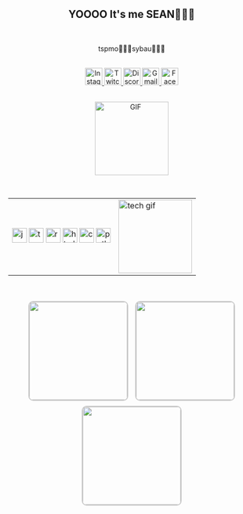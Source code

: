 <h2 align="center">YOOOO It's me SEAN🙏💔🥀</h2>
<br>
<p align="center">tspmo🙏🥀💔sybau🥀💔🙏</p>
<br>

<!-- Social Media Badges -->
<div align="center">
  <a href="https://www.instagram.com/batmyco?igsh=YXh2djFsMTlwMXNr" target="_blank">
    <img src="https://img.shields.io/static/v1?message=Instagram&logo=instagram&label=&color=E4405F&logoColor=white&labelColor=&style=for-the-badge" height="35" alt="Instagram" />
  </a>
  <a href="https://www.twitch.tv/micoke005" target="_blank">
    <img src="https://img.shields.io/static/v1?message=Twitch&logo=twitch&label=&color=9146FF&logoColor=white&labelColor=&style=for-the-badge" height="35" alt="Twitch" />
  </a>
  <a href="https://discord.com/users/micoke0055" target="_blank">
    <img src="https://img.shields.io/static/v1?message=Discord&logo=discord&label=&color=7289DA&logoColor=white&labelColor=&style=for-the-badge" height="35" alt="Discord" />
  </a>
  <a href="mailto:monkeyddave2@gmail.com" target="_blank">
    <img src="https://img.shields.io/static/v1?message=Gmail&logo=gmail&label=&color=D14836&logoColor=white&labelColor=&style=for-the-badge" height="35" alt="Gmail" />
  </a>
  <a href="https://www.facebook.com/share/1611AYDYCh/" target="_blank">
    <img src="https://img.shields.io/static/v1?message=Facebook&logo=facebook&label=&color=1877F2&logoColor=white&labelColor=&style=for-the-badge" height="35" alt="Facebook" />
  </a>
</div>
<br>

<!-- BIG GIF (unchanged) -->
<p align="center">
  <img src="https://github.com/user-attachments/assets/5462f0d7-5958-4ad2-bbd3-33119d738c31" alt="GIF" height="150" />
</p>
<br>

<!-- Tech Stack + SMALL GIF -->
<div align="center">
  <table>
    <tr>
      <!-- Tech Icons -->
      <td>
        <img src="https://cdn.jsdelivr.net/gh/devicons/devicon/icons/javascript/javascript-original.svg" height="30" alt="javascript logo" />
        <img src="https://cdn.jsdelivr.net/gh/devicons/devicon/icons/typescript/typescript-original.svg" height="30" alt="typescript logo" />
        <img src="https://cdn.jsdelivr.net/gh/devicons/devicon/icons/react/react-original.svg" height="30" alt="react logo" />
        <img src="https://cdn.jsdelivr.net/gh/devicons/devicon/icons/html5/html5-original.svg" height="30" alt="html5 logo" />
        <img src="https://cdn.jsdelivr.net/gh/devicons/devicon/icons/css3/css3-original.svg" height="30" alt="css3 logo" />
        <img src="https://cdn.jsdelivr.net/gh/devicons/devicon/icons/python/python-original.svg" height="30" alt="python logo" />
      </td>

      
   <td>
        <img src="https://github.com/user-attachments/assets/baabc925-0f57-4071-b40e-ac600de41105" height="150" alt="tech gif" />
      </td>
    </tr>
  </table>
</div>
<br>

<p align="center">
  <img src="https://github.com/user-attachments/assets/8030f0fa-bcd0-4f43-a373-244d32894788" 
       width="200" style="border:2px solid #ccc; border-radius:10px; margin:5px;" />
  <img src="https://github.com/user-attachments/assets/816e414e-6420-4fb0-987b-856815f55bbe" 
       width="200" style="border:2px solid #ccc; border-radius:10px; margin:5px;" />
  <img src="https://github.com/user-attachments/assets/de0a0907-86fe-4e9a-8d37-c09d9aa9964f" 
       width="200" style="border:2px solid #ccc; border-radius:10px; margin:5px;" />
</p>

